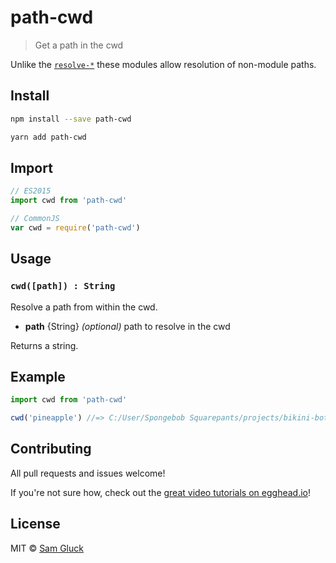 # path-cwd

> Get a path in the cwd

Unlike the [`resolve-*`](https://github.com/sindresorhus/resolve-cwd) these modules allow resolution of non-module paths. 

## Install

```sh
npm install --save path-cwd
```

```sh
yarn add path-cwd
```

## Import

```js
// ES2015
import cwd from 'path-cwd'
```

```js
// CommonJS
var cwd = require('path-cwd')
```

## Usage

### `cwd([path]) : String`

Resolve a path from within the cwd.

- __path__ {String} _(optional)_ path to resolve in the cwd

Returns a string.

## Example

```js
import cwd from 'path-cwd'

cwd('pineapple') //=> C:/User/Spongebob Squarepants/projects/bikini-bottom/pineapple
```

## Contributing

All pull requests and issues welcome!

If you're not sure how, check out the [great video tutorials on egghead.io](http://bit.ly/2aVzthz)!

## License

MIT © [Sam Gluck](https://github.com/sdgluck)
